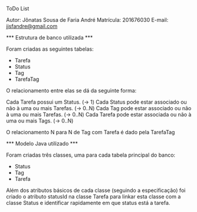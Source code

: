 

ToDo List

Autor: Jônatas Sousa de Faria André
Matrícula: 201676030
E-mail: jjsfandre@gmail.com

*** Estrutura de banco utilizada ***

Foram criadas as seguintes tabelas:

* Tarefa
* Status
* Tag
* TarefaTag

O relacionamento entre elas se dá da seguinte forma:


Cada Tarefa possui um Status. (-> 1)
Cada Status pode estar associado ou não à uma ou mais Tarefas. (-> 0..N)
Cada Tag pode estar associado ou não à uma ou mais Tarefas. (-> 0..N)
Cada Tarefa pode estar associada ou não à uma ou mais Tags. (-> 0..N)

O relacionamento N para N de Tag com Tarefa é dado pela TarefaTag


*** Modelo Java utilizado ***

Foram criadas três classes, uma para cada tabela principal do banco:

* Status
* Tag
* Tarefa 

Além dos atributos básicos de cada classe (seguindo a especificação) foi criado o atributo statusId na classe Tarefa para linkar esta classe
com a classe Status e identificar rapidamente em que status está a tarefa.



